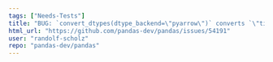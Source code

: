 ```yaml
---
tags: ["Needs-Tests"]
title: "BUG: `convert_dtypes(dtype_backend=\"pyarrow\")` converts `\"timestamp[ms][pyarrow]\"` to `\"timestamp[ns][pyarrow]\"`"
html_url: "https://github.com/pandas-dev/pandas/issues/54191"
user: "randolf-scholz"
repo: "pandas-dev/pandas"
---
```


